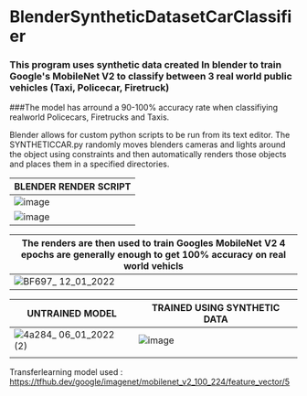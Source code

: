 # BlenderSyntheticDatasetCarClassifier
### This program uses synthetic data created In blender to train Google's MobileNet V2 to classify between 3 real world public vehicles (Taxi, Policecar, Firetruck)
###The model has arround a 90-100% accuracy rate when classifiying realworld Policecars, Firetrucks and Taxis.

Blender allows for custom python scripts to be run from its text editor. The SYNTHETICCAR.py randomly moves blenders cameras and lights around the object using constraints and then automatically renders those objects and places them in a specified directories.

| BLENDER RENDER SCRIPT| 
| ------------- |
|             ![image](https://user-images.githubusercontent.com/89361982/149077844-703336a6-545e-4ae6-be51-d79adf9d7456.png)|
|![image](https://user-images.githubusercontent.com/89361982/149078453-0f00be1b-a44b-4a79-8192-453c50ea475b.png)|

| The renders are then used to train Googles MobileNet V2 4 epochs are generally enough to get 100% accuracy on real world vehicls| 
| ------------- |
|![BF697_ 12_01_2022](https://user-images.githubusercontent.com/89361982/149079039-316039f7-86d5-4c21-a689-2d49e2799a05.gif)|


| UNTRAINED MODEL | TRAINED USING SYNTHETIC DATA|
| ------------- | ------------- |
| ![4a284_ 06_01_2022 (2)](https://user-images.githubusercontent.com/89361982/149078999-201676be-1f27-4faa-b33f-1bccc3e9ced5.png)  | ![image](https://user-images.githubusercontent.com/89361982/149078530-ac411eee-9911-43f7-a07d-6f251f17b5fd.png) |
|  |  |


Transferlearning model used : https://tfhub.dev/google/imagenet/mobilenet_v2_100_224/feature_vector/5
